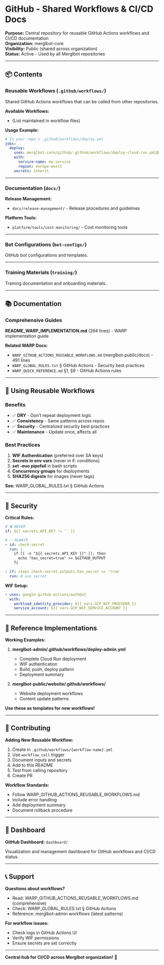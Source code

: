 # GitHub - Shared Workflows & CI/CD Docs

**Purpose:** Central repository for reusable GitHub Actions workflows and CI/CD documentation  
**Organization:** merglbot-core  
**Visibility:** Public (shared across organization)  
**Status:** Active - Used by all Merglbot repositories

---

## 📦 Contents

### Reusable Workflows (`.github/workflows/`)

Shared GitHub Actions workflows that can be called from other repositories.

**Available Workflows:**
- (List maintained in workflow files)

**Usage Example:**
```yaml
# In your repo's .github/workflows/deploy.yml
jobs:
  deploy:
    uses: merglbot-core/github/.github/workflows/deploy-cloud-run.yml@main
    with:
      service-name: my-service
      region: europe-west1
    secrets: inherit
```

---

### Documentation (`docs/`)

**Release Management:**
- `docs/release-management/` - Release procedures and guidelines

**Platform Tools:**
- `platform/tools/cost-monitoring/` - Cost monitoring tools

---

### Bot Configurations (`bot-configs/`)

GitHub bot configurations and templates.

---

### Training Materials (`training/`)

Training documentation and onboarding materials.

---

## 📚 Documentation

### Comprehensive Guides

**README_WARP_IMPLEMENTATION.md** (264 lines) - WARP implementation guide

**Related WARP Docs:**
- `WARP_GITHUB_ACTIONS_REUSABLE_WORKFLOWS.md` (merglbot-public/docs) - 491 lines
- `WARP_GLOBAL_RULES.txt` § GitHub Actions - Security best practices
- `WARP_QUICK_REFERENCE.md` §1, §9 - GitHub Actions rules

---

## 🚀 Using Reusable Workflows

### Benefits

- ✅ **DRY** - Don't repeat deployment logic
- ✅ **Consistency** - Same patterns across repos
- ✅ **Security** - Centralized security best practices
- ✅ **Maintenance** - Update once, affects all

### Best Practices

1. **WIF Authentication** (preferred over SA keys)
2. **Secrets in env vars** (never in if: conditions)
3. **set -euo pipefail** in bash scripts
4. **Concurrency groups** for deployments
5. **SHA256 digests** for images (never tags)

**See:** WARP_GLOBAL_RULES.txt § GitHub Actions

---

## 🔐 Security

**Critical Rules:**

```yaml
# ❌ NEVER
if: ${{ secrets.API_KEY != '' }}

# ✅ ALWAYS  
- id: check-secret
  run: |
    if [[ -n "${{ secrets.API_KEY }}" ]]; then
      echo "has_secret=true" >> $GITHUB_OUTPUT
    fi

- if: steps.check-secret.outputs.has_secret == 'true'
  run: # use secret
```

**WIF Setup:**
```yaml
- uses: google-github-actions/auth@v2
  with:
    workload_identity_provider: ${{ vars.GCP_WIF_PROVIDER }}
    service_account: ${{ vars.GCP_WIF_SERVICE_ACCOUNT }}
```

---

## 📖 Reference Implementations

**Working Examples:**

1. **merglbot-admin/.github/workflows/deploy-admin.yml**
   - Complete Cloud Run deployment
   - WIF authentication
   - Build, push, deploy pattern
   - Deployment summary

2. **merglbot-public/website/.github/workflows/**
   - Website deployment workflows
   - Content update patterns

**Use these as templates for new workflows!**

---

## 🎯 Contributing

**Adding New Reusable Workflow:**

1. Create in `.github/workflows/{workflow-name}.yml`
2. Use `workflow_call` trigger
3. Document inputs and secrets
4. Add to this README
5. Test from calling repository
6. Create PR

**Workflow Standards:**
- Follow WARP_GITHUB_ACTIONS_REUSABLE_WORKFLOWS.md
- Include error handling
- Add deployment summary
- Document rollback procedure

---

## 📝 Dashboard

**GitHub Dashboard:** `dashboard/`

Visualization and management dashboard for GitHub workflows and CI/CD status.

---

## 📞 Support

**Questions about workflows?**
- Read: WARP_GITHUB_ACTIONS_REUSABLE_WORKFLOWS.md (comprehensive)
- Check: WARP_GLOBAL_RULES.txt § GitHub Actions
- Reference: merglbot-admin workflows (latest patterns)

**For workflow issues:**
- Check logs in GitHub Actions UI
- Verify WIF permissions
- Ensure secrets are set correctly

---

**Central hub for CI/CD across Merglbot organization!** 🔄
